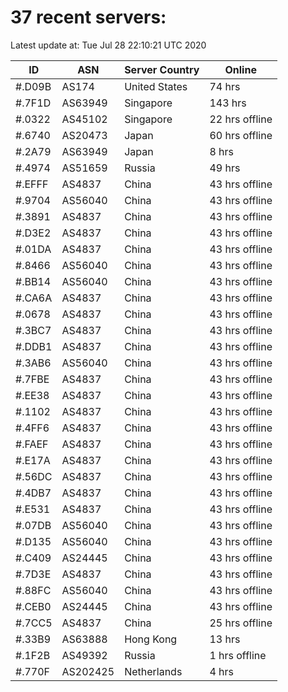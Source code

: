 # 37 recent servers:

Latest update at: Tue Jul 28 22:10:21 UTC 2020

| ID | ASN | Server Country | Online |
| -- | --- | -------------- | ------ |
| #.D09B | AS174 | United States | 74 hrs |
| #.7F1D | AS63949 | Singapore | 143 hrs |
| #.0322 | AS45102 | Singapore | 22 hrs offline |
| #.6740 | AS20473 | Japan | 60 hrs offline |
| #.2A79 | AS63949 | Japan | 8 hrs |
| #.4974 | AS51659 | Russia | 49 hrs |
| #.EFFF | AS4837 | China | 43 hrs offline |
| #.9704 | AS56040 | China | 43 hrs offline |
| #.3891 | AS4837 | China | 43 hrs offline |
| #.D3E2 | AS4837 | China | 43 hrs offline |
| #.01DA | AS4837 | China | 43 hrs offline |
| #.8466 | AS56040 | China | 43 hrs offline |
| #.BB14 | AS56040 | China | 43 hrs offline |
| #.CA6A | AS4837 | China | 43 hrs offline |
| #.0678 | AS4837 | China | 43 hrs offline |
| #.3BC7 | AS4837 | China | 43 hrs offline |
| #.DDB1 | AS4837 | China | 43 hrs offline |
| #.3AB6 | AS56040 | China | 43 hrs offline |
| #.7FBE | AS4837 | China | 43 hrs offline |
| #.EE38 | AS4837 | China | 43 hrs offline |
| #.1102 | AS4837 | China | 43 hrs offline |
| #.4FF6 | AS4837 | China | 43 hrs offline |
| #.FAEF | AS4837 | China | 43 hrs offline |
| #.E17A | AS4837 | China | 43 hrs offline |
| #.56DC | AS4837 | China | 43 hrs offline |
| #.4DB7 | AS4837 | China | 43 hrs offline |
| #.E531 | AS4837 | China | 43 hrs offline |
| #.07DB | AS56040 | China | 43 hrs offline |
| #.D135 | AS56040 | China | 43 hrs offline |
| #.C409 | AS24445 | China | 43 hrs offline |
| #.7D3E | AS4837 | China | 43 hrs offline |
| #.88FC | AS56040 | China | 43 hrs offline |
| #.CEB0 | AS24445 | China | 43 hrs offline |
| #.7CC5 | AS4837 | China | 25 hrs offline |
| #.33B9 | AS63888 | Hong Kong | 13 hrs |
| #.1F2B | AS49392 | Russia | 1 hrs offline |
| #.770F | AS202425 | Netherlands | 4 hrs |


